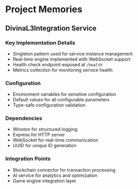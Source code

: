 # Project Memories

## DivinaL3Integration Service

### Key Implementation Details
- Singleton pattern used for service instance management
- Real-time engine implemented with WebSocket support
- Health check endpoint exposed at `/health`
- Metrics collection for monitoring service health

### Configuration
- Environment variables for sensitive configuration
- Default values for all configurable parameters
- Type-safe configuration validation

### Dependencies
- Winston for structured logging
- Express for HTTP server
- WebSocket for real-time communication
- UUID for unique ID generation

### Integration Points
- Blockchain connector for transaction processing
- AI service for analytics and optimization
- Game engine integration layer
